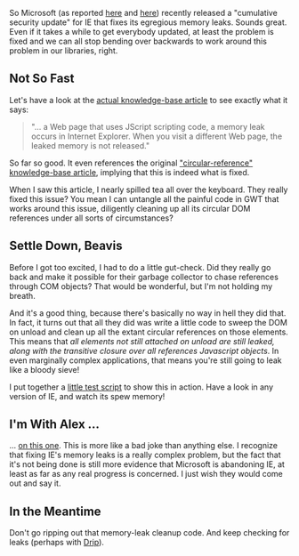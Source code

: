 So Microsoft (as reported [here][ie-memory-leaks-be-gone] and
[here][memory-leaks-gone]) recently released a "cumulative security update" for
IE that fixes its egregious memory leaks.  Sounds great.  Even if it takes a
while to get everybody updated, at least the problem is fixed and we can all
stop bending over backwards to work around this problem in our libraries,
right.

## Not So Fast
Let's have a look at the [actual knowledge-base article][kb] to see exactly
what it says:

> "... a Web page that uses JScript scripting code, a memory leak occurs in
Internet Explorer. When you visit a different Web page, the leaked memory is
not released."

So far so good. It even references the original ["circular-reference"
knowledge-base article][kb2], implying that this is indeed what is fixed.

When I saw this article, I nearly spilled tea all over the keyboard. They
really fixed this issue? You mean I can untangle all the painful code in GWT
that works around this issue, diligently cleaning up all its circular DOM
references under all sorts of circumstances?

## Settle Down, Beavis
Before I got too excited, I had to do a little gut-check. Did they really go
back and make it possible for their garbage collector to chase references
through COM objects?  That would be wonderful, but I'm not holding my breath.

And it's a good thing, because there's basically no way in hell they did that.
In fact, it turns out that all they did was write a little code to sweep the
DOM on unload and clean up all the extant circular references on those
elements. This means that *all elements not still attached on unload are still
leaked, along with the transitive closure over all references Javascript
objects*. In even marginally complex applications, that means you're still
going to leak like a bloody sieve!

I put together a [little test script][spew] to show this in action. Have a look
in any version of IE, and watch its spew memory!

## I'm With Alex ...
... [on this one][dojo]. This is more like a bad joke than anything else. I
recognize that fixing IE's memory leaks is a really complex problem, but the
fact that it's not being done is still more evidence that Microsoft is
abandoning IE, at least as far as any real progress is concerned. I just wish
they would come out and say it.

## In the Meantime
Don't go ripping out that memory-leak cleanup code. And keep checking for leaks (perhaps with
[Drip][iedrip]).

[ie-memory-leaks-be-gone]: http://ajaxian.com/archives/ie-memory-leaks-be-gone
[memory-leaks-gone]: http://novemberborn.net/javascript/memory-leaks-gone
[kb]: http://support.microsoft.com/kb/929874/
[kb2]: http://support.microsoft.com/kb/830555/
[spew]: http://j15r.com/example/spew.html
[dojo]: http://alex.dojotoolkit.org/?p=620
[iedrip]: http://code.google.com/p/iedrip/


